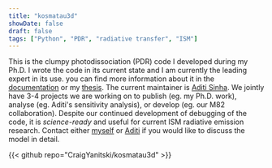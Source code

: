 ```yaml
---
title: "kosmatau3d"
showDate: false
draft: false
tags: ["Python", "PDR", "radiative transfer", "ISM"]
---
```


This is the clumpy photodissociation (PDR) code I developed during my Ph.D.
I wrote the code in its current state and I am currently the leading expert in its use.
you can find more information about it in the [documentation](https://kosmatau3d.readthedocs.io)
or my [thesis](https://kups.ub.uni-koeln.de/71850/).
The current maintainer is [Aditi Sinha](https://github.com/aditi0009).
We jointly have 3-4 projects we are working on to publish (eg. my Ph.D. work), 
analyse (eg. Aditi's sensitivity analysis), or develop (eg. our M82 collaboration).
Despite our continued development of debugging of the code, it is *science-ready* and 
useful for current ISM radiative emission research.
Contact either [myself](mailto:yanitski@ph1.uni-koeln.de) or 
[Aditi](mailto:sinha@ph1.uni.koeln.de) if you would like to discuss the model in detail.

{{< github repo="CraigYanitski/kosmatau3d" >}}
